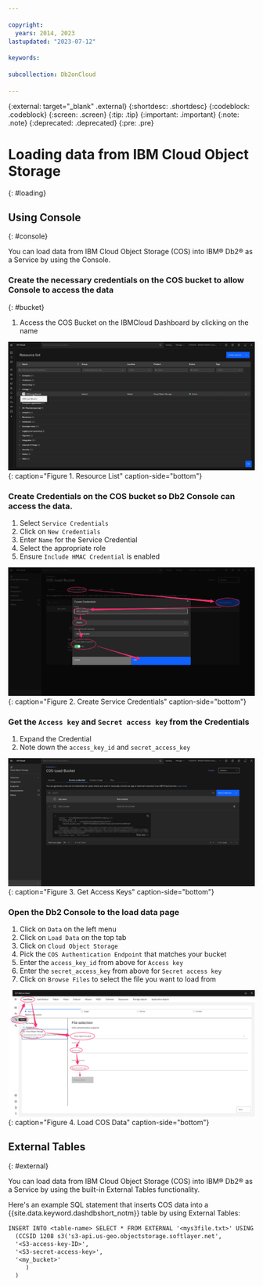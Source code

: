 ```yaml
---

copyright:
  years: 2014, 2023
lastupdated: "2023-07-12"

keywords: 

subcollection: Db2onCloud

---
```


<!-- Attribute definitions --> 
{:external: target="_blank" .external}
{:shortdesc: .shortdesc}
{:codeblock: .codeblock}
{:screen: .screen}
{:tip: .tip}
{:important: .important}
{:note: .note}
{:deprecated: .deprecated}
{:pre: .pre}


# Loading data from IBM Cloud Object Storage
{: #loading}

## Using Console
{: #console}

You can load data from IBM Cloud Object Storage (COS) into IBM® Db2® as a Service by using the Console.

### Create the necessary credentials on the COS bucket to allow Console to access the data
{: #bucket}

1. Access the COS Bucket on the IBMCloud Dashboard by clicking on the name

![Resource List](images/load.png "Resource List"){: caption="Figure 1. Resource List" caption-side="bottom"}

### Create Credentials on the COS bucket so Db2 Console can access the data.

1. Select `Service Credentials`
2. Click on `New Credentials`
3. Enter `Name` for the Service Credential
4. Select the appropriate role
5. Ensure `Include HMAC Credential` is enabled


 ![Create Service Credentials](images/credential.png "Create Service Credentials"){: caption="Figure 2. Create Service Credentials" caption-side="bottom"}

  

### Get the `Access key` and `Secret access key` from the Credentials 

1. Expand the Credential
2. Note down the `access_key_id` and `secret_access_key`


![Get Keys](images/bucket.png "Get Access Keys"){: caption="Figure 3. Get Access Keys" caption-side="bottom"}

  

### Open the Db2 Console to the load data page

1. Click on `Data` on the left menu
2. Click on `Load Data` on the top tab
3. Click on `Cloud Object Storage`
4. Pick the `COS Authentication Endpoint` that matches your bucket
5. Enter the `access_key_id` from above for `Access key`
6. Enter the `secret_access_key` from above for `Secret access key`
7. Click on `Browse Files` to select the file you want to load from

![Load Data page](images/key.png "Load COS Data"){: caption="Figure 4. Load COS Data" caption-side="bottom"}

## External Tables
{: #external}

You can load data from IBM Cloud Object Storage (COS) into IBM® Db2® as a Service by using the built-in External Tables functionality.


Here's an example SQL statement that inserts COS data into a {{site.data.keyword.dashdbshort_notm}} table by using External Tables:

```
INSERT INTO <table-name> SELECT * FROM EXTERNAL '<mys3file.txt>' USING
  (CCSID 1208 s3('s3-api.us-geo.objectstorage.softlayer.net',
  '<S3-access-key-ID>',
  '<S3-secret-access-key>',
  '<my_bucket>'
     )
  )
```


